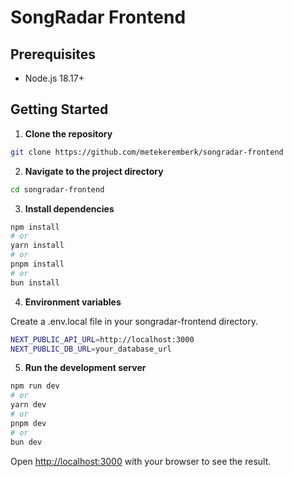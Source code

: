 # SongRadar Frontend

## Prerequisites

- Node.js 18.17+

## Getting Started

1. **Clone the repository**

```bash
git clone https://github.com/metekeremberk/songradar-frontend
```

2. **Navigate to the project directory**

```bash
cd songradar-frontend
```

3. **Install dependencies**

```bash
npm install
# or
yarn install
# or
pnpm install
# or
bun install
```

4. **Environment variables**

Create a .env.local file in your songradar-frontend directory.

```bash
NEXT_PUBLIC_API_URL=http://localhost:3000
NEXT_PUBLIC_DB_URL=your_database_url
```

5. **Run the development server**

```bash
npm run dev
# or
yarn dev
# or
pnpm dev
# or
bun dev
```

Open [http://localhost:3000](http://localhost:3000) with your browser to see the result.
